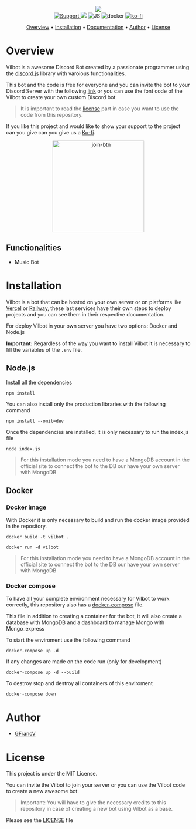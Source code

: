 <div align="center">
  <img src="https://user-images.githubusercontent.com/35277540/202900919-37b3a360-7fc2-4fce-a08b-f23e4b0f748d.png" align="center">
<br>

<a href="https://discord.com/oauth2/authorize?client_id=1024599953387044904&permissions=8&scope=bot">
  <img src="https://img.shields.io/badge/Discord-5865F2?style=for-the-badge&logo=discord&logoColor=white" alt="Support">
</a>
<img src="https://img.shields.io/badge/Node.js-339933?style=for-the-badge&logo=nodedotjs&logoColor=white">
<img src="https://img.shields.io/badge/JavaScript-323330?style=for-the-badge&logo=javascript&logoColor=F7DF1E" alt="JS">
<img src="https://img.shields.io/badge/Docker-2CA5E0?style=for-the-badge&logo=docker&logoColor=white" alt="docker">
<a href="https://ko-fi.com/GFrancV">
	<img src="https://img.shields.io/badge/Ko--fi-F16061?style=for-the-badge&logo=ko-fi&logoColor=white" alt="ko-fi">
</a>
</div>

<p align="center">
  <a href="#overview">Overview</a>
  •
  <a href="#installation">Installation</a>
  •
  <a href="https://vilbot-org.github.io">Documentation</a>
  •
  <a href="#author">Author</a>
  •
  <a href="#license">License</a>
</p>

# Overview

Vilbot is a awesome Discord Bot created by a passionate programmer using the [discord.js](https://discord.js.org) library with varoious functionalities.

This bot and the code is free for everyone and you can invite the bot to your Discord Server with the following [link](https://discord.com/oauth2/authorize?client_id=1024599953387044904&permissions=8&scope=bot) or you can use the font code of the Vilbot to create your own custom Discord bot.

> It is important to read the [license](#license) part in case you want to use the code from this repository.

If you like this project and would like to show your support to the project can you give can you give us a [Ko-fi](https://ko-fi.com/GFrancV).

<div align="center">
	<a href="https://discord.com/oauth2/authorize?client_id=1024599953387044904&permissions=8&scope=bot">
			<img src="https://user-images.githubusercontent.com/35277540/202934244-7297631c-8429-4fe2-8158-a1f64c2bb9cb.png" alt="join-btn" width="250">
	</a>
</div>

## Functionalities

- Music Bot

# Installation

Vilbot is a bot that can be hosted on your own server or on platforms like [Vercel](https://vercel.com/) or [Railway](https://railway.app/), these last services have their own steps to deploy projects and you can see them in their respective documentation.

For deploy Vilbot in your own server you have two options: Docker and Node.js

**Important:** Regardless of the way you want to install Vilbot it is necessary to fill the variables of the `.env` file.

## Node.js

Install all the dependencies

```Shell
npm install
```

You can also install only the production libraries with the following command

```Shell
npm install --omit=dev
```

Once the dependencies are installed, it is only necessary to run the index.js file

```Shell
node index.js
```

> For this installation mode you need to have a MongoDB account in the official site to connect the bot to the DB our have your own server with MongoDB

## Docker

### Docker image

With Docker it is only necessary to build and run the docker image provided in the repository.

```Shell
docker build -t vilbot .
```

```Shell
docker run -d vilbot
```

> For this installation mode you need to have a MongoDB account in the official site to connect the bot to the DB our have your own server with MongoDB

### Docker compose

To have all your complete environment necessary for Vilbot to work correctly, this repository also has a [docker-compose](docker-compose.yml) file.

This file in addition to creating a container for the bot, it will also create a database with MongoDB and a dashboard to manage Mongo with Mongo_express

To start the enviroment use the following command

```Shell
docker-compose up -d
```

If any changes are made on the code run (only for development)

```Shell
docker-compose up -d --build
```

To destroy stop and destroy all containers of this enviroment

```Shell
docker-compose down
```

# Author

- [GFrancV](https://github.com/GFrancV)

# License

This project is under the MIT License.

You can invite the Vilbot to join your server or you can use the Vilbot code to create a new awesome bot.

> Important: You will have to give the necessary credits to this repository in case of creating a new bot using Vilbot as a base.

Please see the [LICENSE](./LICENCE) file
